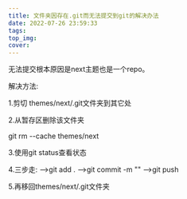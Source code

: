 ```yaml
---
title: 文件夹因存在.git而无法提交到git的解决办法
date: 2022-07-26 23:59:33
tags:
top_img:
cover: 
---
```


无法提交根本原因是next主题也是一个repo。

解决方法:

1.剪切 themes/next/.git文件夹到其它处

 

2.从暂存区删除该文件夹

git rm --cache themes/next
 

3.使用git status查看状态



4.三步走: -->git add .  -->git commit -m "" -->git push

 

5.再移回themes/next/.git文件夹